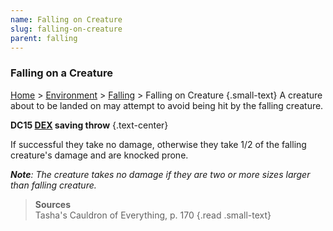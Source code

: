 ```yaml
---
name: Falling on Creature
slug: falling-on-creature
parent: falling
---
```

### Falling on a Creature
[Home](dm-operations-center) > [Environment](environment) > [Falling](falling) > Falling on Creature {.small-text}
A creature about to be landed on may attempt to avoid being hit by the falling creature.

**DC15 [DEX](DEXTERITY) saving throw** {.text-center}

If successful they take no damage, otherwise they take 1/2 of the falling creature's damage and are knocked prone.

***Note**: The creature takes no damage if they are two or more sizes larger than falling creature.*

> **Sources** <br/>
> Tasha's Cauldron of Everything, p. 170
{.read .small-text}
